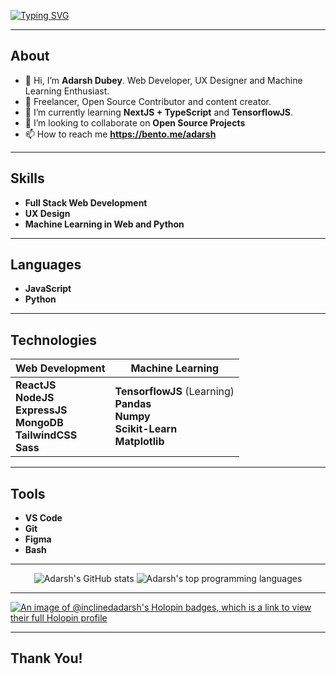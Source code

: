 [![Typing SVG](https://readme-typing-svg.demolab.com?font=Fira+Code&weight=500&size=23&duration=4000&pause=1000&color=BB86FC&vCenter=true&width=500&lines=Heyy+%F0%9F%91%8B%2C+I'm+Adarsh+Dubey!;Web+Dev%2C+UX+Designer%2C+ML+Enthusiast;Connect+-+https%3A%2F%2Fbento.me%2Fadarsh)](https://git.io/typing-svg)

---

## About

-   👋 Hi, I’m **Adarsh Dubey**. Web Developer, UX Designer and Machine Learning Enthusiast.
-   👔 Freelancer, Open Source Contributor and content creator.
-   🌱 I’m currently learning **NextJS + TypeScript** and **TensorflowJS**.
-   🤝 I’m looking to collaborate on **Open Source Projects**
-   📫 How to reach me **https://bento.me/adarsh**

---

## Skills

-   **Full Stack Web Development**
-   **UX Design**
-   **Machine Learning in Web and Python**

---

## Languages

-   **JavaScript**
-   **Python**

---

## Technologies

| Web Development                                                                               | Machine Learning                                                                                 |
| --------------------------------------------------------------------------------------------- | ------------------------------------------------------------------------------------------------ |
| **ReactJS**</br>**NodeJS**</br>**ExpressJS**</br>**MongoDB**</br>**TailwindCSS**</br>**Sass** | **TensorflowJS** (Learning)</br>**Pandas**</br>**Numpy**</br>**Scikit-Learn**</br>**Matplotlib** |

---

## Tools

-   **VS Code**
-   **Git**
-   **Figma**
-   **Bash**

---

<p align="center">
  <img alt="Adarsh's GitHub stats" src="https://github-readme-stats.vercel.app/api?username=inclinedadarsh&count_private=true&theme=tokyonight&show_icons=true&rank_icon=github">
  <img alt="Adarsh's top programming languages" src="https://github-readme-stats.vercel.app/api/top-langs/?username=anuraghazra&count_private=true&theme=tokyonight&show_icons=true&langs_count=8&layout=compact">
</p>

---

[![An image of @inclinedadarsh's Holopin badges, which is a link to view their full Holopin profile](https://holopin.me/inclinedadarsh)](https://holopin.io/@inclinedadarsh)

---

## Thank You!
